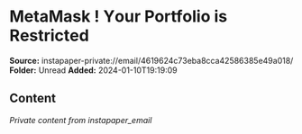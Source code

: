 # MetaMask ! Yоur Роrtfоlіо іѕ Rеѕtrісtеd

**Source:** instapaper-private://email/4619624c73eba8cca42586385e49a018/
**Folder:** Unread
**Added:** 2024-01-10T19:19:09




## Content
*Private content from instapaper_email*

